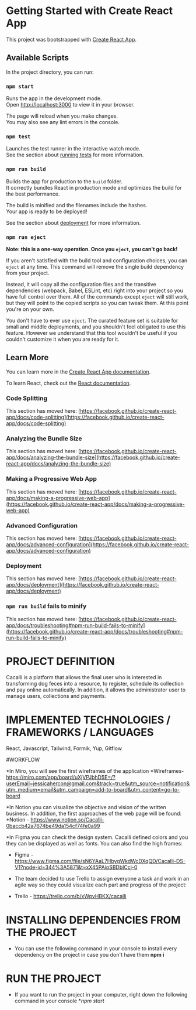 # Getting Started with Create React App

This project was bootstrapped with [Create React App](https://github.com/facebook/create-react-app).

## Available Scripts

In the project directory, you can run:

### `npm start`

Runs the app in the development mode.\
Open [http://localhost:3000](http://localhost:3000) to view it in your browser.

The page will reload when you make changes.\
You may also see any lint errors in the console.

### `npm test`

Launches the test runner in the interactive watch mode.\
See the section about [running tests](https://facebook.github.io/create-react-app/docs/running-tests) for more information.

### `npm run build`

Builds the app for production to the `build` folder.\
It correctly bundles React in production mode and optimizes the build for the best performance.

The build is minified and the filenames include the hashes.\
Your app is ready to be deployed!

See the section about [deployment](https://facebook.github.io/create-react-app/docs/deployment) for more information.

### `npm run eject`

**Note: this is a one-way operation. Once you `eject`, you can't go back!**

If you aren't satisfied with the build tool and configuration choices, you can `eject` at any time. This command will remove the single build dependency from your project.

Instead, it will copy all the configuration files and the transitive dependencies (webpack, Babel, ESLint, etc) right into your project so you have full control over them. All of the commands except `eject` will still work, but they will point to the copied scripts so you can tweak them. At this point you're on your own.

You don't have to ever use `eject`. The curated feature set is suitable for small and middle deployments, and you shouldn't feel obligated to use this feature. However we understand that this tool wouldn't be useful if you couldn't customize it when you are ready for it.

## Learn More

You can learn more in the [Create React App documentation](https://facebook.github.io/create-react-app/docs/getting-started).

To learn React, check out the [React documentation](https://reactjs.org/).

### Code Splitting

This section has moved here: [https://facebook.github.io/create-react-app/docs/code-splitting](https://facebook.github.io/create-react-app/docs/code-splitting)

### Analyzing the Bundle Size

This section has moved here: [https://facebook.github.io/create-react-app/docs/analyzing-the-bundle-size](https://facebook.github.io/create-react-app/docs/analyzing-the-bundle-size)

### Making a Progressive Web App

This section has moved here: [https://facebook.github.io/create-react-app/docs/making-a-progressive-web-app](https://facebook.github.io/create-react-app/docs/making-a-progressive-web-app)

### Advanced Configuration

This section has moved here: [https://facebook.github.io/create-react-app/docs/advanced-configuration](https://facebook.github.io/create-react-app/docs/advanced-configuration)

### Deployment

This section has moved here: [https://facebook.github.io/create-react-app/docs/deployment](https://facebook.github.io/create-react-app/docs/deployment)

### `npm run build` fails to minify

This section has moved here: [https://facebook.github.io/create-react-app/docs/troubleshooting#npm-run-build-fails-to-minify](https://facebook.github.io/create-react-app/docs/troubleshooting#npm-run-build-fails-to-minify)





# PROJECT DEFINITION
Cacalli is a platform that allows the final user who is interested in transforming dog feces into a resource, to register, schedule its collection and pay online automatically. In addition, it allows the administrator user to manage users, collections and payments.

# IMPLEMENTED TECHNOLOGIES / FRAMEWORKS / LANGUAGES
React, Javascript, Tailwind, Formik, Yup, Gitflow

#WORKFLOW

*In Miro, you will see the first wireframes of the application
*Wireframes- https://miro.com/app/board/uXjVPJbhD5E=/?userEmail=jessicahercon@gmail.com&track=true&utm_source=notification&utm_medium=email&utm_campaign=add-to-board&utm_content=go-to-board

*In Notion you can visualize the objective and vision of the written business. In addition, the first approaches of the web page will be found:
*Notion -  https://www.notion.so/Cacalli-0baccb42a7674be49da154cf74fe0a99

*In Figma you can check the design system. Cacalli defined colors and you they can be displayed as well as fonts. You can also find the high frames: 
* Figma - https://www.figma.com/file/sN6YAaL7HbygWkdWcDXqQD/Cacalli-DS-V1?node-id=344%3A5871&t=xX45PAipSBDblCcj-0

* The team decided to use Trello to assign everyone a task and work in an agile way so they could visualize each part and progress of the project:
* Trello - https://trello.com/b/xWpvHBKX/cacalli


# INSTALLING DEPENDENCIES FROM THE PROJECT
* You can use the following command in your console to install every dependency on the project in case you don't have them
**npm i**

# RUN THE PROJECT
* If you want to run the project in your computer, right down the following command in your console
**npm start*
